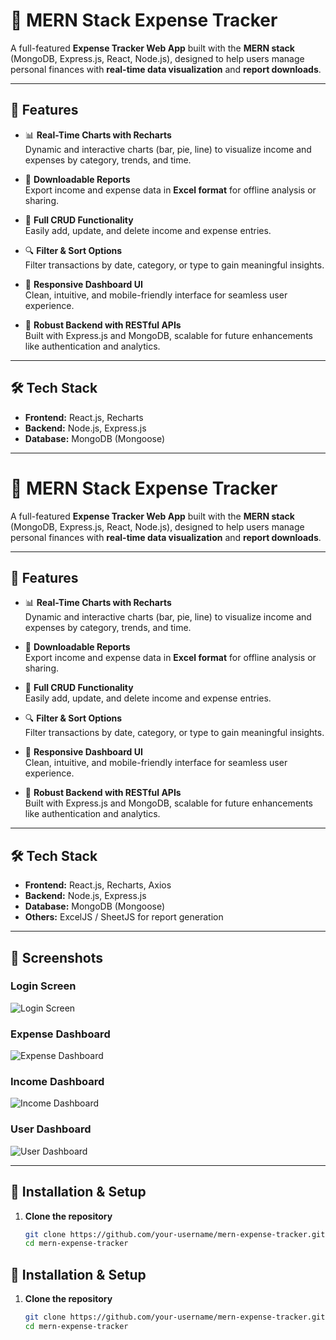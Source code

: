 # 💸 MERN Stack Expense Tracker

A full-featured **Expense Tracker Web App** built with the **MERN stack** (MongoDB, Express.js, React, Node.js), designed to help users manage personal finances with **real-time data visualization** and **report downloads**.

---

## 🚀 Features

- 📊 **Real-Time Charts with Recharts**  
  Dynamic and interactive charts (bar, pie, line) to visualize income and expenses by category, trends, and time.

- 📁 **Downloadable Reports**  
  Export income and expense data in **Excel format** for offline analysis or sharing.

- 🧾 **Full CRUD Functionality**  
  Easily add, update, and delete income and expense entries.

- 🔍 **Filter & Sort Options**  
  Filter transactions by date, category, or type to gain meaningful insights.

- 📱 **Responsive Dashboard UI**  
  Clean, intuitive, and mobile-friendly interface for seamless user experience.

- 🔐 **Robust Backend with RESTful APIs**  
  Built with Express.js and MongoDB, scalable for future enhancements like authentication and analytics.

---

## 🛠️ Tech Stack

- **Frontend:** React.js, Recharts  
- **Backend:** Node.js, Express.js  
- **Database:** MongoDB (Mongoose)  


---

# 💸 MERN Stack Expense Tracker

A full-featured **Expense Tracker Web App** built with the **MERN stack** (MongoDB, Express.js, React, Node.js), designed to help users manage personal finances with **real-time data visualization** and **report downloads**.

---

## 🚀 Features

- 📊 **Real-Time Charts with Recharts**  
  Dynamic and interactive charts (bar, pie, line) to visualize income and expenses by category, trends, and time.

- 📁 **Downloadable Reports**  
  Export income and expense data in **Excel format** for offline analysis or sharing.

- 🧾 **Full CRUD Functionality**  
  Easily add, update, and delete income and expense entries.

- 🔍 **Filter & Sort Options**  
  Filter transactions by date, category, or type to gain meaningful insights.

- 📱 **Responsive Dashboard UI**  
  Clean, intuitive, and mobile-friendly interface for seamless user experience.

- 🔐 **Robust Backend with RESTful APIs**  
  Built with Express.js and MongoDB, scalable for future enhancements like authentication and analytics.

---

## 🛠️ Tech Stack

- **Frontend:** React.js, Recharts, Axios  
- **Backend:** Node.js, Express.js  
- **Database:** MongoDB (Mongoose)  
- **Others:** ExcelJS / SheetJS for report generation

---

## 📸 Screenshots

### Login Screen  
![Login Screen](https://i.imgur.com/sBEjMbB.png)

### Expense Dashboard  
![Expense Dashboard](https://i.imgur.com/V1jztzD.png)

### Income Dashboard  
![Income Dashboard](https://i.imgur.com/WU6illx.png)

### User Dashboard  
![User Dashboard](https://i.imgur.com/hfowuk0.png)


---

## 📂 Installation & Setup

1. **Clone the repository**

   ```bash
   git clone https://github.com/your-username/mern-expense-tracker.git
   cd mern-expense-tracker


## 📂 Installation & Setup

1. **Clone the repository**

   ```bash
   git clone https://github.com/your-username/mern-expense-tracker.git
   cd mern-expense-tracker
